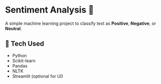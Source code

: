 # Sentiment Analysis 🧠

A simple machine learning project to classify text as **Positive**, **Negative**, or **Neutral**.

## 🔧 Tech Used
- Python
- Scikit-learn
- Pandas
- NLTK
- Streamlit (optional for UI)
